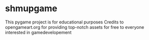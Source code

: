 # shmupgame
This pygame project is for educational purposes
Credits to opengameart.org for providing top-notch assets for free to everyone interested in gamedevelopement
